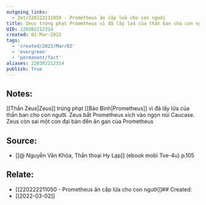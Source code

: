 ```yaml
---
outgoing_links:
  - Zet/220222211050 - Prometheus ăn cắp lửa cho con người
title: Zeus trừng phạt Prometheus vì đã lấy lửa của thần ban cho con người
UID: 220302212314
created: 02-Mar-2022
tags:
  - 'created/2022/Mar/02'
  - 'evergreen'
  - 'permanent/fact'
aliases: 220302212314
publish: True
---
```

## Notes:
[[Thần Zeus|Zeus]] trừng phạt [[Bảo Bình|Prometheus]] vì đã lấy lửa của thần ban cho con người. Zeus bắt Prometheus xích vào ngọn núi Caucase. Zeus còn sai một con đại bàn đến ăn gan của Prometheus

## Source:
- [[@ Nguyễn Văn Khỏa, Thần thoại Hy Lạp]] (ebook mobi Tve-4u) p.105

## Relate:
- [[220222211050 - Prometheus ăn cắp lửa cho con người]]## Created:
- [[2022-03-02]]
